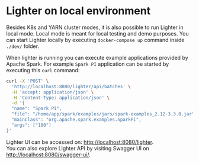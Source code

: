 # Lighter on local environment
Besides K8s and YARN cluster modes, it is also possible to run Lighter in local mode.
Local mode is meant for local testing and demo purposes. You can start Lighter locally 
by executing `docker-compose up` command inside `./dev/` folder.

When lighter is running you can execute example applications provided by Apache Spark.
For example `Spark PI` application can be started by executing this `curl` command:

```bash
curl -X 'POST' \
  'http://localhost:8080/lighter/api/batches' \
  -H 'accept: application/json' \
  -H 'Content-Type: application/json' \
  -d '{
  "name": "Spark PI",
  "file": "/home/app/spark/examples/jars/spark-examples_2.12-3.3.0.jar",
  "mainClass": "org.apache.spark.examples.SparkPi",
  "args": ["100"]
}'
```

Lighter UI can be accessed on: [http://localhost:8080/lighter](http://localhost:8080/lighter).\
You can also explore Lighter API by visiting Swagger UI on [http://localhost:8080/swagger-ui/](http://localhost:8080/swagger-ui/).